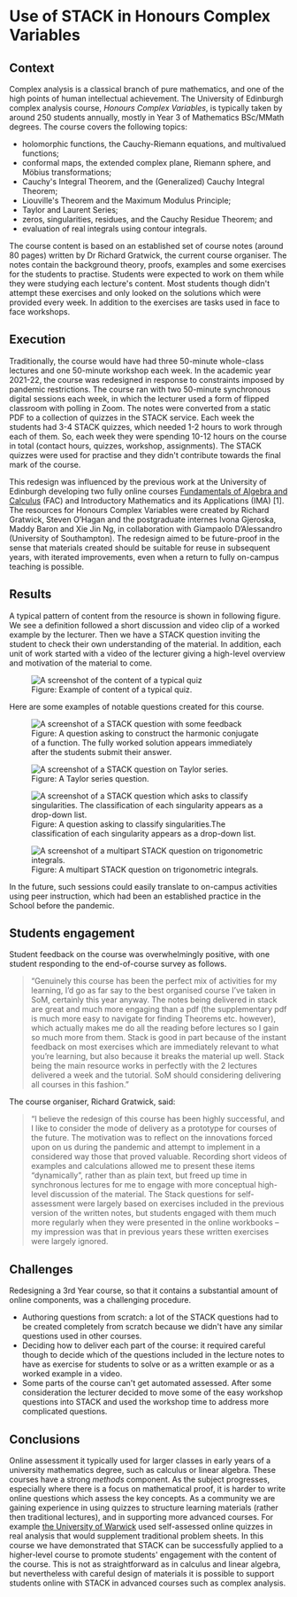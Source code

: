 # Use of STACK in Honours Complex Variables

## Context

Complex analysis is a classical branch of pure mathematics, and one of the high points of human intellectual achievement.  The University of Edinburgh complex analysis course, _Honours Complex Variables_, is typically taken by around 250 students annually, mostly in Year 3 of Mathematics BSc/MMath degrees. The course covers the following topics:
 
* holomorphic functions, the Cauchy-Riemann equations, and multivalued functions;
* conformal maps, the extended complex plane, Riemann sphere, and Möbius transformations;
* Cauchy's Integral Theorem, and the (Generalized) Cauchy Integral Theorem;
* Liouville's Theorem and the Maximum Modulus Principle;
* Taylor and Laurent Series;
* zeros, singularities, residues, and the Cauchy Residue Theorem; and
* evaluation of real integrals using contour integrals.

The course content is based on an established set of course notes (around 80 pages) written by Dr Richard Gratwick, the current course organiser.   The notes contain the background theory, proofs, examples and some exercises for the students to practise. 
Students were expected to work on them while they were studying each lecture's content. Most students though didn't attempt these exercises and only looked on the solutions which were provided every week. In addition to the exercises are tasks used in face to face workshops.

## Execution

Traditionally, the course would have had three 50-minute whole-class lectures and one 50-minute workshop each week.  In the academic year 2021-22, the course was redesigned in response to constraints imposed by pandemic restrictions.  The course ran with two 50-minute synchronous digital sessions each week, in which the lecturer used a form of flipped classroom with polling in Zoom.  The notes were converted from a static PDF to a collection of quizzes in the STACK service.    Each week the students had 3-4 STACK quizzes, which needed 1-2 hours to work through each of them. So, each week they were spending 10-12 hours on the course in total (contact hours, quizzes, workshop, assignments).
The STACK quizzes were used for practise and they didn't contribute towards the final mark of the course. 

This redesign was influenced by the previous work at the University of Edinburgh developing two fully online courses <a href="../../2019/FAC">Fundamentals of Algebra and Calculus</a> (FAC) and Introductory Mathematics and its Applications (IMA) [1].   The resources for Honours Complex Variables were created by Richard Gratwick, Steven O’Hagan and the postgraduate internes Ivona Gjeroska, Maddy Baron and Xie Jin Ng, in collaboration with Giampaolo D’Alessandro (University of Southampton).  The redesign aimed to be future-proof in the sense that materials created should be suitable for reuse in subsequent years, with iterated improvements, even when a return to fully on-campus teaching is possible.  

## Results

A typical pattern of content from the resource is shown in following figure.    We see a definition followed a short discussion and video clip of a worked example by the lecturer.  Then we have a STACK question inviting the student to check their own understanding of the material.  In addition, each unit of work started with a video of the lecturer giving a high-level overview and motivation of the material to come.

<div class="float-none img-middle">
<figure class="figure">
<img class="figure-img img-fluid" src="../Images/HCoVsequence.png" alt="A screenshot of the content of a typical quiz">
  <figcaption class="figure-caption">Figure: Example of content of a typical quiz.</figcaption>
</figure></div>


Here are some examples of notable questions created for this course. 

<div class="float-none img-middle">
<figure class="figure">
<img class="figure-img img-fluid" src="../Images/Ex1_4_15ii.png" alt="A screenshot of a STACK question with some feedback">
  <figcaption class="figure-caption">Figure: A question asking to construct the harmonic conjugate of a function. The fully worked solution appears immediately after the students submit their answer.</figcaption>
</figure></div>

<div class="float-none img-middle">
<figure class="figure">
<img class="figure-img img-fluid" src="../Images/Taylor_series_Ws9_3a.png" alt="A screenshot of a STACK question on Taylor series. ">
  <figcaption class="figure-caption">Figure: A Taylor series question.</figcaption>
</figure></div>

<div class="float-none img-middle">
<figure class="figure">
<img class="figure-img img-fluid" src="../Images/Classify_singularities.png" alt="A screenshot of a STACK question which asks to classify singularities. The classification of each singularity appears as a drop-down list.">
  <figcaption class="figure-caption">Figure: A question asking to classify singularities.The classification of each singularity appears as a drop-down list.</figcaption>
</figure></div>

<div class="float-none img-middle">
<figure class="figure">
<img class="figure-img img-fluid" src="../Images/IntRatFunc.png" alt="A screenshot of a multipart STACK question on trigonometric integrals.">
  <figcaption class="figure-caption">Figure: A multipart STACK question on trigonometric integrals.</figcaption>
</figure></div>



In the future, such sessions could easily translate to on-campus activities using peer instruction, which had been an established practice in the School before the pandemic. 

## Students engagement
Student feedback on the course was overwhelmingly positive, with one student responding  to the end-of-course survey as follows.

> “Genuinely this course has been the perfect mix of activities for my learning, I’d go as far say to the best organised course I’ve taken in SoM, certainly this year anyway. The notes being delivered in stack are great and much more engaging than a pdf (the supplementary pdf is much more easy to navigate for finding Theorems etc. however), which actually makes me do all the reading before lectures so I gain so much more from them. Stack is good in part because of the instant feedback on most exercises which are immediately relevant to what you’re learning, but also because it breaks the material up well. Stack being the main resource works in perfectly with the 2 lectures delivered a week and the tutorial. SoM should considering delivering all courses in this fashion.”

The course organiser, Richard Gratwick, said:

> “I believe the redesign of this course has been highly successful, and I like to consider the mode of delivery as a prototype for courses of the future. The motivation was to reflect on the innovations forced upon on us during the pandemic and attempt to implement in a considered way those that proved valuable. Recording short videos of examples and calculations allowed me to present these items “dynamically”, rather than as plain text, but freed up time in synchronous lectures for me to engage with more conceptual high-level discussion of the material. The Stack questions for self-assessment were largely based on exercises included in the previous version of the written notes, but students engaged with them much more regularly when they were presented in the online workbooks – my impression was that in previous years these written exercises were largely ignored.
	
## Challenges

Redesigning a 3rd Year course, so that it contains a substantial amount of online components, was a challenging procedure.

* Authoring questions from scratch: a lot of the STACK questions had to be created completely from scratch because we didn't have any similar questions used in other courses.  
* Deciding how to deliver each part of the course:  it required careful though to decide which of the questions included in the lecture notes   to have as exercise for students to solve or as a written example or as a worked example in a video.
* Some parts of the course can't get automated assessed. After some consideration the lecturer decided to move some of the easy workshop questions into STACK and used the workshop time to address more complicated questions. 

## Conclusions

Online assessment it typically used for larger classes in early years of a university mathematics degree, such as calculus or linear algebra. These courses have a strong _methods_ component.  As the subject progresses, especially where there is a focus on mathematical proof, it is harder to write online questions which assess the key concepts.  As a community we are gaining experience in using quizzes to structure learning materials (rather then traditional lectures), and in supporting more advanced courses.  For example  <a href="../../2021/Warwick/">the University of Warwick</a> used self-assessed online quizzes in real analysis that would supplement traditional problem sheets. In this course we have demonstrated that STACK can be successfully applied to a higher-level course to promote students' engagement with the content of the course.  This is not as straightforward as in calculus and linear algebra, but nevertheless with careful design of materials it is possible to support students online with STACK in advanced courses such as complex analysis.


